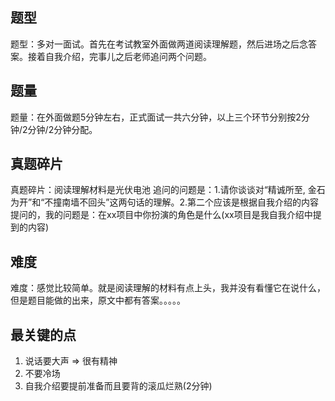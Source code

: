 ## 题型
题型：多对一面试。首先在考试教室外面做两道阅读理解题，然后进场之后念答案。接着自我介绍，完事儿之后老师追问两个问题。
## 题量
题量：在外面做题5分钟左右，正式面试一共六分钟，以上三个环节分别按2分钟/2分钟/2分钟分配。
## 真题碎片
真题碎片：阅读理解材料是光伏电池
		   追问的问题是：1.请你谈谈对“精诚所至, 金石为开”和“不撞南墙不回头”这两句话的理解。2.第二个应该是根据自我介绍的内容提问的，我的问题是：在xx项目中你扮演的角色是什么(xx项目是我自我介绍中提到的内容)
## 难度 
难度：感觉比较简单。就是阅读理解的材料有点上头，我并没有看懂它在说什么，但是题目能做的出来，原文中都有答案。。。。。
## 最关键的点

1. 说话要大声 => 很有精神
2. 不要冷场
3. 自我介绍要提前准备而且要背的滚瓜烂熟(2分钟)